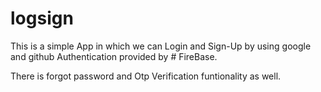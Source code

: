 # logsign


This is a simple App in which we can Login and Sign-Up by using google and github Authentication provided by # FireBase.

There is forgot password and Otp Verification funtionality as well. 
